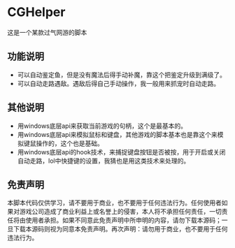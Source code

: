 # CGHelper
这是一个某款过气网游的脚本

## 功能说明
* 可以自动鉴定鱼，但是没有魔法后得手动补魔，靠这个把鉴定升级到满级了。
* 可以自动走路遇敌。遇敌后得自己手动操作，我一般用来抓宠时自动走路。

## 其他说明
* 用windows底层api来获取当前游戏的句柄，这个是最基本的。
* 用windows底层api来模拟鼠标和键盘，其他游戏的脚本基本也是靠这个来模拟键鼠操作的，这个也是基础。
* 用windows底层api的hook技术，来捕捉键盘按钮是否被按，用于开启或关闭自动走路，lol中快捷键的设置，我猜也是用这类技术来处理的。

## 免责声明
本脚本代码仅供学习，请不要用于商业，也不要用于任何违法行为。任何使用者如果对游戏公司造成了商业利益上或名誉上的侵害，本人将不承担任何责任，一切责任将由使用者承担。如果不同意此免责声明中所申明的内容，请勿下载本源码；一旦下载本源码则视为同意本免责声明。再次声明：请勿用于商业，也不要用于任何违法行为。
